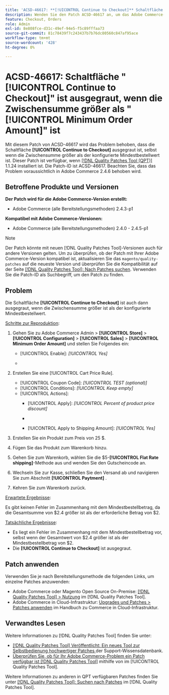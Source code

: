 ```yaml
---
title: 'ACSD-46617: **[!UICONTROL Continue to Checkout]** Schaltfläche ausgegraut, wenn die Zwischensumme größer ist als der konfigurierte Mindestbestellwert'
description: Wenden Sie den Patch ACSD-46617 an, um das Adobe Commerce-Problem zu lösen, bei dem die Schaltfläche **[!UICONTROL Continue to Checkout]** ausgegraut ist, selbst wenn die Zwischensumme größer als der konfigurierte Mindestbestellbetrag ist.
feature: Checkout, Orders
role: Admin
exl-id: 8e808fce-d31c-49ef-94e5-f5c89fffaa73
source-git-commit: 81c78439f7c243437b7b76dc80560c847af95ace
workflow-type: tm+mt
source-wordcount: '428'
ht-degree: 0%

---
```


# ACSD-46617: Schaltfläche &quot;[!UICONTROL Continue to Checkout]&quot; ist ausgegraut, wenn die Zwischensumme größer als &quot;[!UICONTROL Minimum Order Amount]&quot; ist

Mit diesem Patch von ACSD-46617 wird das Problem behoben, dass die Schaltfläche **[!UICONTROL Continue to Checkout]** ausgegraut ist, selbst wenn die Zwischensumme größer als der konfigurierte Mindestbestellwert ist. Dieser Patch ist verfügbar, wenn [[!DNL Quality Patches Tool (QPT)]](https://experienceleague.adobe.com/de/docs/commerce-knowledge-base/kb/announcements/commerce-announcements/magento-quality-patches-released-new-tool-to-self-serve-quality-patches) 1.1.24 installiert ist. Die Patch-ID ist ACSD-46617. Beachten Sie, dass das Problem voraussichtlich in Adobe Commerce 2.4.6 behoben wird.

## Betroffene Produkte und Versionen

**Der Patch wird für die Adobe Commerce-Version erstellt:**

* Adobe Commerce (alle Bereitstellungsmethoden) 2.4.3-p1

**Kompatibel mit Adobe Commerce-Versionen:**

* Adobe Commerce (alle Bereitstellungsmethoden) 2.4.0 - 2.4.5-p1

>[!NOTE]
>
>Der Patch könnte mit neuen [!DNL Quality Patches Tool]-Versionen auch für andere Versionen gelten. Um zu überprüfen, ob der Patch mit Ihrer Adobe Commerce-Version kompatibel ist, aktualisieren Sie das `magento/quality-patches` auf die neueste Version und überprüfen Sie die Kompatibilität auf der Seite [[!DNL Quality Patches Tool]: Nach Patches suchen](https://experienceleague.adobe.com/tools/commerce-quality-patches/index.html?lang=de). Verwenden Sie die Patch-ID als Suchbegriff, um den Patch zu finden.

## Problem

Die Schaltfläche **[!UICONTROL Continue to Checkout]** ist auch dann ausgegraut, wenn die Zwischensumme größer ist als der konfigurierte Mindestbestellwert.

<u>Schritte zur Reproduktion</u>:

1. Gehen Sie zu Adobe Commerce Admin > **[!UICONTROL Store]** > **[!UICONTROL Configuration]** > **[!UICONTROL Sales]** > **[!UICONTROL Minimum Order Amount]** und stellen Sie Folgendes ein:
   * [!UICONTROL Enable]: *[!UICONTROL Yes]*
   * &#x200B;

     [!UICONTROL Minimum Amount]: *2*

1. Erstellen Sie eine [!UICONTROL Cart Price Rule].
   * [!UICONTROL Coupon Code]: *[!UICONTROL TEST (optional)]*
   * [!UICONTROL Conditions]: *[!UICONTROL Keep empty]*
   * [!UICONTROL Actions]:
      * [!UICONTROL Apply]: *[!UICONTROL Percent of product price discount]*
      * &#x200B;

        [!UICONTROL Discount Amount]: *92*
      * [!UICONTROL Apply to Shipping Amount]: *[!UICONTROL Yes]*
1. Erstellen Sie ein Produkt zum Preis von 25 $.
1. Fügen Sie das Produkt zum Warenkorb hinzu.
1. Gehen Sie zum Warenkorb, wählen Sie die $5-**[!UICONTROL Flat Rate shipping]**-Methode aus und wenden Sie den Gutscheincode an.
1. Wechseln Sie zur Kasse, schließen Sie den Versand ab und navigieren Sie zum Abschnitt **[!UICONTROL Paytment]** .
1. Kehren Sie zum Warenkorb zurück.

<u>Erwartete Ergebnisse</u>:

Es gibt keinen Fehler im Zusammenhang mit dem Mindestbestellbetrag, da die Gesamtsumme von $2.4 größer ist als der erforderliche Betrag von $2.

<u>Tatsächliche Ergebnisse</u>:

* Es liegt ein Fehler im Zusammenhang mit dem Mindestbestellbetrag vor, selbst wenn der Gesamtwert von $2.4 größer ist als der Mindestbestellbetrag von $2.
* Die **[!UICONTROL Continue to Checkout]** ist ausgegraut.

## Patch anwenden

Verwenden Sie je nach Bereitstellungsmethode die folgenden Links, um einzelne Patches anzuwenden:

* Adobe Commerce oder Magento Open Source On-Premise: [[!DNL Quality Patches Tool] > Nutzung](/help/tools/quality-patches-tool/usage.md) im [!DNL Quality Patches Tool].
* Adobe Commerce in Cloud-Infrastruktur: [Upgrades und Patches > Patches anwenden](https://experienceleague.adobe.com/docs/commerce-cloud-service/user-guide/develop/upgrade/apply-patches.html?lang=de) im Handbuch zu Commerce in Cloud-Infrastruktur.

## Verwandtes Lesen

Weitere Informationen zu [!DNL Quality Patches Tool] finden Sie unter:

* [[!DNL Quality Patches Tool] Veröffentlicht: Ein neues Tool zur Selbstbedienung hochwertiger Patches ](https://experienceleague.adobe.com/de/docs/commerce-knowledge-base/kb/announcements/commerce-announcements/magento-quality-patches-released-new-tool-to-self-serve-quality-patches) der Support-Wissensdatenbank.
* [Überprüfen Sie, ob für Ihr Adobe Commerce-Problem ein Patch verfügbar ist [!DNL Quality Patches Tool]](/help/tools/quality-patches-tool/patches-available-in-qpt/check-patch-for-magento-issue-with-magento-quality-patches.md) mithilfe von im [!UICONTROL Quality Patches Tool].


Weitere Informationen zu anderen in QPT verfügbaren Patches finden Sie unter [[!DNL Quality Patches Tool]: Suchen nach Patches](https://experienceleague.adobe.com/tools/commerce-quality-patches/index.html?lang=de) im [!DNL Quality Patches Tool].
